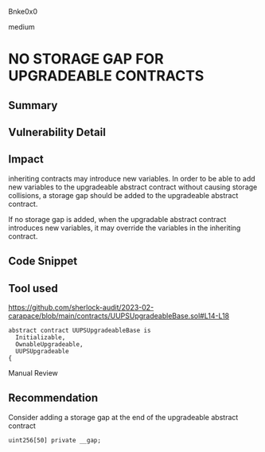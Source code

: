 Bnke0x0

medium

# NO STORAGE GAP FOR UPGRADEABLE CONTRACTS

## Summary

## Vulnerability Detail

## Impact
inheriting contracts may introduce new variables. In order to be able to add new variables to the upgradeable abstract contract without causing storage collisions, a storage gap should be added to the upgradeable abstract contract.

If no storage gap is added, when the upgradable abstract contract introduces new variables, it may override the variables in the inheriting contract.
## Code Snippet

## Tool used
https://github.com/sherlock-audit/2023-02-carapace/blob/main/contracts/UUPSUpgradeableBase.sol#L14-L18

```solidity
abstract contract UUPSUpgradeableBase is
  Initializable,
  OwnableUpgradeable,
  UUPSUpgradeable
{
```

Manual Review

## Recommendation
Consider adding a storage gap at the end of the upgradeable abstract contract

```solidity
uint256[50] private __gap;
```